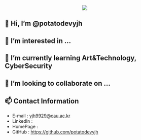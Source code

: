 <div align=center>
	<img src="https://capsule-render.vercel.app/api?type=waving&color=3D97FF&height=200&section=header&text=potatodevyjh&fontColor=17337A&fontSize=90" />	
</div>

## 👋 Hi, I’m @potatodevyjh
## 👀 I’m interested in ...
## 🌱 I’m currently learning Art&Technology, CyberSecurity
## 💞️ I’m looking to collaborate on ...
## 📫 Contact Information
- E-mail : yjh9929@cau.ac.kr
- LinkedIn : 
- HomePage : 
- GitHub : https://github.com/potatodevyjh

<!---
potatodevyjh/potatodevyjh is a ✨ special ✨ repository because its `README.md` (this file) appears on your GitHub profile.
You can click the Preview link to take a look at your changes.
--->
